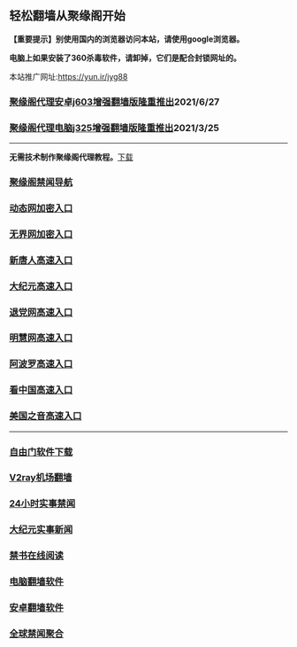 ## 轻松翻墙从聚缘阁开始

**【重要提示】别使用国内的浏览器访问本站，请使用google浏览器。**

**电脑上如果安装了360杀毒软件，请卸掉，它们是配合封锁网址的。**

本站推广网址:https://yun.ir/jyg88

### [聚缘阁代理安卓j603增强翻墙版隆重推出](https://gitlab.com/juyuange/2/-/raw/master/j603.apk)2021/6/27

### [聚缘阁代理电脑j325增强翻墙版隆重推出](https://gitlab.com/juyuange/2/-/raw/master/j325dn.rar)2021/3/25

***



**无需技术制作聚缘阁代理教程。**[下载](https://gitlab.com/j25414/jyg/-/raw/master/jygdl.rar)

### [聚缘阁禁闻导航](https://dh3.rwyw43.workers.dev)

### [动态网加密入口](https://884.kooop.cf/dwoo/u444p)

### [无界网加密入口](https://884.kooop.cf/abbbb/n12a)

### [新唐人高速入口](https://884.kooop.cf/mtttt/e5r)

### [大纪元高速入口](https://884.kooop.cf/yyyyy/e7b)

### [退党网高速入口](https://884.kooop.cf/aakkk/e8h)

### [明慧网高速入口](https://884.kooop.cf/aakkk/e3r)

### [阿波罗高速入口](https://884.kooop.cf/aakkk/e13e)

### [看中国高速入口](https://884.kooop.cf/aakkk/e11n)

### [美国之音高速入口](https://884.kooop.cf/aakkk/e18m)

***






### [自由门软件下载](https://git.io/skyfree)

### [V2ray机场翻墙](https://github.com/bannedbook/fanqiang/wiki/V2ray%E6%9C%BA%E5%9C%BA)

### [24小时实事禁闻](https://github.com/fyvn2199/djy/blob/master/gb/n24hr.md?dfh#1)

### [大纪元实事新闻](https://github.com/fyvn2199/djy/blob/master/gb/nsc413.md?dfh#1)

### [禁书在线阅读](https://github.com/txyzum203/djy/blob/master/gb/9p.md?flntdtv#1)

### [电脑翻墙软件](https://github.com/Alvin9999/new-pac/wiki)

### [安卓翻墙软件](https://git.io/afq)

### [全球禁闻聚合](https://github.com/gfw-breaker/banned-news1/blob/master/README.md)












